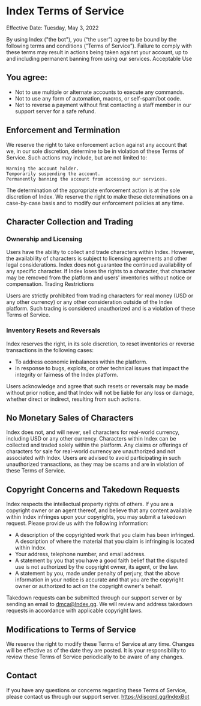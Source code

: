 # Index Terms of Service

Effective Date: Tuesday, May 3, 2022

By using Index ("the bot"), you (“the user”) agree to be bound by the following terms and conditions (“Terms of Service”). Failure to comply with these terms may result in actions being taken against your account, up to and including permanent banning from using our services.
Acceptable Use

## You agree:

- Not to use multiple or alternate accounts to execute any commands.
- Not to use any form of automation, macros, or self-spam/bot code.
- Not to reverse a payment without first contacting a staff member in our support server for a safe refund.

## Enforcement and Termination

We reserve the right to take enforcement action against any account that we, in our sole discretion, determine to be in violation of these Terms of Service. Such actions may include, but are not limited to:

    Warning the account holder.
    Temporarily suspending the account.
    Permanently banning the account from accessing our services.

The determination of the appropriate enforcement action is at the sole discretion of Index. We reserve the right to make these determinations on a case-by-case basis and to modify our enforcement policies at any time.

## Character Collection and Trading

### Ownership and Licensing

Users have the ability to collect and trade characters within Index. However, the availability of characters is subject to licensing agreements and other legal considerations. Index does not guarantee the continued availability of any specific character. If Index loses the rights to a character, that character may be removed from the platform and users' inventories without notice or compensation.
Trading Restrictions

Users are strictly prohibited from trading characters for real money (USD or any other currency) or any other consideration outside of the Index platform. Such trading is considered unauthorized and is a violation of these Terms of Service.

### Inventory Resets and Reversals

Index reserves the right, in its sole discretion, to reset inventories or reverse transactions in the following cases:

- To address economic imbalances within the platform.
- In response to bugs, exploits, or other technical issues that impact the integrity or fairness of the Index platform.

Users acknowledge and agree that such resets or reversals may be made without prior notice, and that Index will not be liable for any loss or damage, whether direct or indirect, resulting from such actions.

## No Monetary Sales of Characters

Index does not, and will never, sell characters for real-world currency, including USD or any other currency. Characters within Index can be collected and traded solely within the platform. Any claims or offerings of characters for sale for real-world currency are unauthorized and not associated with Index. Users are advised to avoid participating in such unauthorized transactions, as they may be scams and are in violation of these Terms of Service.

## Copyright Concerns and Takedown Requests

Index respects the intellectual property rights of others. If you are a copyright owner or an agent thereof, and believe that any content available within Index infringes upon your copyrights, you may submit a takedown request. Please provide us with the following information:
- A description of the copyrighted work that you claim has been infringed.    A description of where the material that you claim is infringing is located within Index.
- Your address, telephone number, and email address.
- A statement by you that you have a good faith belief that the disputed use is not authorized by the copyright owner, its agent, or the law.
- A statement by you, made under penalty of perjury, that the above information in your notice is accurate and that you are the copyright owner or authorized to act on the copyright owner's behalf.

Takedown requests can be submitted through our support server or by sending an email to dmca@Index.gg. We will review and address takedown requests in accordance with applicable copyright laws.

## Modifications to Terms of Service

We reserve the right to modify these Terms of Service at any time. Changes will be effective as of the date they are posted. It is your responsibility to review these Terms of Service periodically to be aware of any changes.

## Contact

If you have any questions or concerns regarding these Terms of Service, please contact us through our support server.
https://discord.gg/IndexBot
